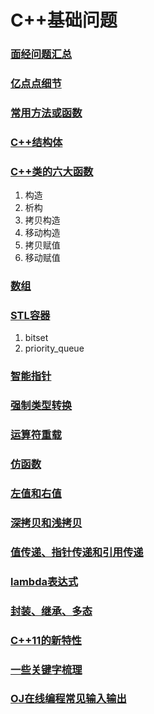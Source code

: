 # C++基础问题

### [面经问题汇总](https://github.com/CNJasonChio/Interview-oriented-Notes/blob/master/2.%20C%2B%2B/1.%20%E9%9D%A2%E7%BB%8F%E9%97%AE%E9%A2%98%E6%B1%87%E6%80%BB.md)

### [亿点点细节](https://github.com/CNJasonChio/Interview-oriented-Notes/blob/master/2.%20C%2B%2B/2.%20%E4%BA%BF%E7%82%B9%E7%82%B9%E7%BB%86%E8%8A%82.md)

### [常用方法或函数](https://github.com/CNJasonChio/Interview-oriented-Notes/blob/master/2.%20C%2B%2B/3.%20%E5%B8%B8%E7%94%A8%E6%96%B9%E6%B3%95%E6%88%96%E5%87%BD%E6%95%B0.md)

### [C++结构体](https://github.com/CNJasonChio/Interview-oriented-Notes/blob/master/2.%20C%2B%2B/4.%20C%2B%2B%E7%BB%93%E6%9E%84%E4%BD%93.md)

### [C++类的六大函数](https://github.com/CNJasonChio/Interview-oriented-Notes/blob/master/2.%20C%2B%2B/5.%20C%2B%2B%E7%B1%BB%E7%9A%84%E5%85%AD%E5%A4%A7%E5%87%BD%E6%95%B0.md)

1. 构造
2. 析构
3. 拷贝构造
4. 移动构造
5. 拷贝赋值
6. 移动赋值

### [数组](https://github.com/CNJasonChio/Interview-oriented-Notes/blob/master/2.%20C%2B%2B/6.%20%E6%95%B0%E7%BB%84.md)

### [STL容器](https://github.com/CNJasonChio/Interview-oriented-Notes/blob/master/2.%20C%2B%2B/7.%20STL%E5%AE%B9%E5%99%A8.md)

1. bitset
2. priority_queue

### [智能指针](https://github.com/CNJasonChio/Interview-oriented-Notes/blob/master/2.%20C%2B%2B/8.%20%E6%99%BA%E8%83%BD%E6%8C%87%E9%92%88.md)

### [强制类型转换](https://github.com/CNJasonChio/Interview-oriented-Notes/blob/master/2.%20C%2B%2B/9.%20%E5%BC%BA%E5%88%B6%E7%B1%BB%E5%9E%8B%E8%BD%AC%E6%8D%A2.md)

### [运算符重载](https://github.com/CNJasonChio/Interview-oriented-Notes/blob/master/2.%20C%2B%2B/10.%20%E8%BF%90%E7%AE%97%E7%AC%A6%E9%87%8D%E8%BD%BD.md)

### [仿函数](https://github.com/CNJasonChio/Interview-oriented-Notes/blob/master/2.%20C%2B%2B/11.%20%E4%BB%BF%E5%87%BD%E6%95%B0.md)

### [左值和右值](https://github.com/CNJasonChio/Interview-oriented-Notes/blob/master/2.%20C%2B%2B/12.%20%E5%B7%A6%E5%80%BC%E5%92%8C%E5%8F%B3%E5%80%BC.md)

### [深拷贝和浅拷贝](https://github.com/CNJasonChio/Interview-oriented-Notes/blob/master/2.%20C%2B%2B/13.%20%E6%B7%B1%E6%8B%B7%E8%B4%9D%E5%92%8C%E6%B5%85%E6%8B%B7%E8%B4%9D.md)

### [值传递、指针传递和引用传递](https://github.com/CNJasonChio/Interview-oriented-Notes/blob/master/2.%20C%2B%2B/14.%20%E5%80%BC%E4%BC%A0%E9%80%92%E3%80%81%E6%8C%87%E9%92%88%E4%BC%A0%E9%80%92%E5%92%8C%E5%BC%95%E7%94%A8%E4%BC%A0%E9%80%92.md)

### [lambda表达式](https://github.com/CNJasonChio/Interview-oriented-Notes/blob/master/2.%20C%2B%2B/15.%20lambda%E8%A1%A8%E8%BE%BE%E5%BC%8F.md)

### [封装、继承、多态](https://github.com/CNJasonChio/Interview-oriented-Notes/blob/master/2.%20C%2B%2B/16.%20%E5%B0%81%E8%A3%85%E3%80%81%E7%BB%A7%E6%89%BF%E3%80%81%E5%A4%9A%E6%80%81.md)

### [C++11的新特性](https://github.com/CNJasonChio/Interview-oriented-Notes/blob/master/2.%20C%2B%2B/17.%20C%2B%2B11%E7%9A%84%E6%96%B0%E7%89%B9%E6%80%A7.md)

### [一些关键字梳理](https://github.com/CNJasonChio/Interview-oriented-Notes/blob/master/2.%20C%2B%2B/18.%20%E4%B8%80%E4%BA%9B%E5%85%B3%E9%94%AE%E5%AD%97%E6%A2%B3%E7%90%86.md)

### [OJ在线编程常见输入输出](https://github.com/CNJasonChio/Interview-oriented-Notes/blob/master/2.%20C%2B%2B/19.%20OJ%E5%9C%A8%E7%BA%BF%E7%BC%96%E7%A8%8B%E5%B8%B8%E8%A7%81%E8%BE%93%E5%85%A5%E8%BE%93%E5%87%BA.md)

